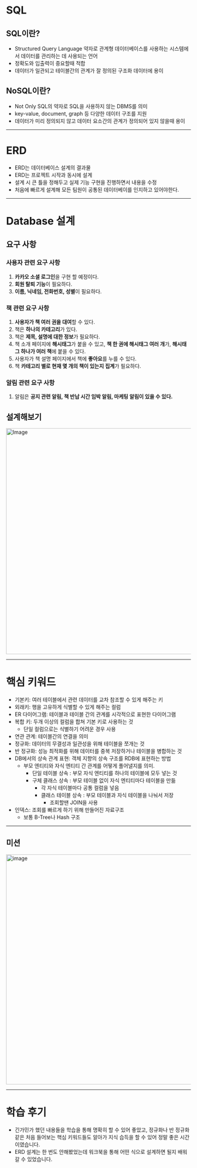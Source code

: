 # SQL

## SQL이란?

- Structured Query Language 약자로 관계형 데이터베이스를 사용하는 시스템에서 데이터를 관리하는 데 사용되는 언어
- 정확도와 입출력이 중요할때 적합
- 데이터가 일관되고 테이블간의 관계가 잘 정의된 구조화 데이터에 용이 

## NoSQL이란?

- Not Only SQL의 약자로 SQL을 사용하지 않는 DBMS를 의미
- key-value, document, graph 등 다양한 데이터 구조를 지원
- 데이터가 미리 정의되지 않고 데이터 요소간의 관계가 정의되어 있지 않을때 용이


---

# ERD

- ERD는 데이터베이스 설계의 결과물
- ERD는 프로젝트 시작과 동시에 설계
- 설계 시 큰 틀을 정해두고 실제 기능 구현을 진행하면서 내용을 수정
- 처음에 빠르게 설계해 모든 팀원이 공통된 데이터베이를 인지하고 있어야한다. 

---

# Database 설계

## 요구 사항

### 사용자 관련 요구 사항

1. **카카오 소셜 로그인**을 구현 할 예정이다.
2. **회원 탈퇴 기능**이 필요하다.
3. **이름, 닉네임, 전화번호, 성별**이 필요하다.

### 책 관련 요구 사항

1. **사용자가 책 여러 권을 대여**할 수 있다.
2. 책은 **하나의 카테고리**가 있다.
3. 책은 **제목, 설명에 대한 정보**가 필요하다.
4. 책 소개 페이지에 **해시태그**가 붙을 수 있고,
   **책 한 권에 해시태그 여러 개**가, **해시태그 하나가 여러 책**에 붙을 수 있다.
5. 사용자가 책 설명 페이지에서 책에 **좋아요**를 누를 수 있다.
6. 책 **카테고리 별로 현재 몇 개의 책이 있는지 집계**가 필요하다.

### 알림 관련 요구 사항

1. 알림은 **공지 관련 알림, 책 반납 시간 임박 알림, 마케팅 알림이 있을 수 있다.**

## 설계해보기
<img width="921" height="615" alt="Image" src="https://github.com/user-attachments/assets/c027035f-07a0-44ed-b2ab-2012e267bea1" />

---

# 핵심 키워드

- 기본키: 여러 테이블에서 관련 데이터를 교차 참조할 수 있게 해주는 키
- 외래키: 행을 고유하게 식별할 수 있게 해주는 컬럼
- ER 다이어그램: 테이블과 테이블 간의 관계를 시각적으로 표현한 다이어그램
- 복합 키: 두개 이상의 컬럼을 합쳐 기본 키로 사용하는 것
  - 단일 컬럼으로는 식별하기 어려운 경우 사용
- 연관 관계: 테이블간의 연결을 의미
- 정규화: 데이터의 무결성과 일관성을 위해 테이블을 쪼개는 것
- 반 정규화: 성능 최적화를 위해 데이터를 중복 저장하거나 테이블을 병합하는 것
- DB에서의 상속 관계 표현: 객체 지향의 상속 구조를 RDB에 표현하는 방법
  - 부모 엔티티와 자식 엔티티 간 관계를 어떻게 풀어낼지를 의미.
    - 단일 테이블 상속 : 부모 자식 엔티티를 하나의 테이블에 모두 넣는 것
    - 구체 클래스 상속 : 부모 테이블 없이 자식 엔티티마다 테이블을 만듦
      - 각 자식 테이블마다 공통 컬럼을 넣음
      - 클래스 테이블 상속 : 부모 테이블과 자식 테이블을 나눠서 저장
        - 조회할땐 JOIN을 사용
- 인덱스: 조회를 빠르게 하기 위해 만들어진 자료구조
  - 보통 B-Tree나 Hash 구조

---

## 미션
<img width="921" height="626" alt="image" src="https://github.com/user-attachments/assets/0f424c55-777f-46bd-9203-29df4f92d4b2" />


---
# 학습 후기

- 긴가민가 했던 내용들을 학습을 통해 명확히 할 수 있어 좋았고, 정규화나 반 정규화 같은 처음 들어보는 핵심 키워드들도 알아가 지식 습득을 할 수 있어 정말 좋은 시간이였습니다.
- ERD 설계는 한 번도 안해봤었는데 워크북을 통해 어떤 식으로 설계하면 될지 배워갈 수 있었습니다.


